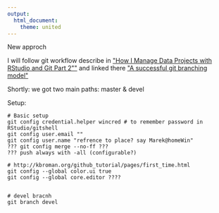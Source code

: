```yaml
---
output:
  html_document:
    theme: united
---
```


New approch


I will follow git workflow describe in ["How I Manage Data Projects with RStudio and Git Part 2""][1] and linked there ["A successful git branching model"][2]

Shortly: we got two main paths: master & devel

Setup:

	# Basic setup
	git config credential.helper wincred # to remember password in RStudio/gitshell
	git config user.email ""
	git config user.name "refrence to place? say Marek@homeWin"
	??? git config merge --no-ff ???
	??? push always with -all (configurable?)
	
	# http://kbroman.org/github_tutorial/pages/first_time.html
	git config --global color.ui true
	git config --global core.editor ????
	
	
	# devel bracnh
	git branch devel








[1]: http://christianlemp.com/blog/2014/02/13/How-I-Manage-Data-Projects-with-RStudio-and-Git-Part-2.html "How I Manage Data Projects with RStudio and Git Part 2"

[2]: http://nvie.com/posts/a-successful-git-branching-model/
